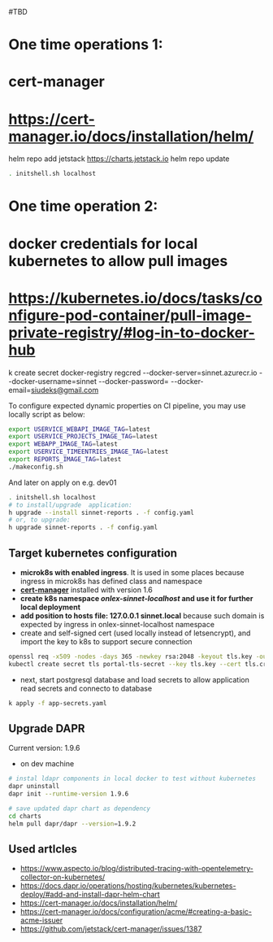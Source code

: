 #TBD


# One time operations 1:
# cert-manager
# https://cert-manager.io/docs/installation/helm/
helm repo add jetstack https://charts.jetstack.io
helm repo update

```bash
. initshell.sh localhost
```

# One time operation 2:
# docker credentials for local kubernetes to allow pull images
# https://kubernetes.io/docs/tasks/configure-pod-container/pull-image-private-registry/#log-in-to-docker-hub
k create secret docker-registry regcred --docker-server=sinnet.azurecr.io --docker-username=sinnet --docker-password=<access key> --docker-email=siudeks@gmail.com

To configure expected dynamic properties on CI pipeline, you may use locally script as below:
```bash
export USERVICE_WEBAPI_IMAGE_TAG=latest
export USERVICE_PROJECTS_IMAGE_TAG=latest
export WEBAPP_IMAGE_TAG=latest
export USERVICE_TIMEENTRIES_IMAGE_TAG=latest
export REPORTS_IMAGE_TAG=latest
./makeconfig.sh
```
And later on apply on e.g. dev01
```bash
. initshell.sh localhost
# to install/upgrade  application:
h upgrade --install sinnet-reports . -f config.yaml
# or, to upgrade:
h upgrade sinnet-reports . -f config.yaml

```

##
## Target kubernetes configuration
- **microk8s with enabled ingress**. It is used in some places because ingress in microk8s has defined class and namespace
- **[cert-manager](https://cert-manager.io/)** installed with version 1.6
- **create k8s namespace *onlex-sinnet-localhost* and use it for further local deployment**
- **add position to hosts file: 127.0.0.1 sinnet.local** because such domain is expected by ingress in onlex-sinnet-localhost namespace
- create and self-signed cert (used locally instead of letsencrypt), and import the key to k8s to support secure connection
```bash
openssl req -x509 -nodes -days 365 -newkey rsa:2048 -keyout tls.key -out tls.crt -subj "/CN=sinnet.local/O=sinnet.local"
kubectl create secret tls portal-tls-secret --key tls.key --cert tls.crt -n onlex-sinnet-localhost
```
- next, start postgresql database and load secrets to allow application read secrets and connecto to database
```bash
k apply -f app-secrets.yaml
```

## Upgrade DAPR
Current version: 1.9.6

- on dev machine
```bash
# instal ldapr components in local docker to test without kubernetes
dapr uninstall
dapr init --runtime-version 1.9.6

# save updated dapr chart as dependency
cd charts
helm pull dapr/dapr --version=1.9.2

```


## Used artlcles
- https://www.aspecto.io/blog/distributed-tracing-with-opentelemetry-collector-on-kubernetes/
- https://docs.dapr.io/operations/hosting/kubernetes/kubernetes-deploy/#add-and-install-dapr-helm-chart
- https://cert-manager.io/docs/installation/helm/
- https://cert-manager.io/docs/configuration/acme/#creating-a-basic-acme-issuer
- https://github.com/jetstack/cert-manager/issues/1387
